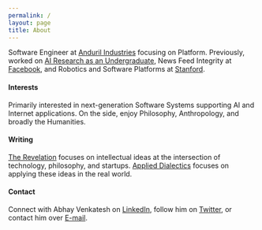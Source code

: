 ```yaml
---
permalink: /
layout: page
title: About
---
```


Software Engineer at [Anduril Industries](https://anduril.com/) focusing on Platform.
Previously, worked on [AI Research as an Undergraduate](https://scholar.google.com/citations?user=Inp7zBgAAAAJ&hl=en),
News Feed Integrity at [Facebook](https://engineering.fb.com/), and Robotics and Software Platforms at [Stanford](https://www.stanford.edu/).

#### Interests

Primarily interested in next-generation Software Systems supporting AI and Internet applications. On the side, enjoy
Philosophy, Anthropology, and broadly the Humanities.

#### Writing

[The Revelation](https://abhayvenkatesh.substack.com/) focuses on intellectual ideas at the intersection of technology,
philosophy, and startups. [Applied Dialectics](https://applieddialectics.substack.com/) focuses on applying these ideas in the real world.

#### Contact

Connect with Abhay Venkatesh on [LinkedIn](https://www.linkedin.com/in/abhayvenkatesh/), follow him on [Twitter](https://twitter.com/AbhayVenkatesh1),
or contact him over [E-mail](mailto:abhay.venkatesh@gmail.com).